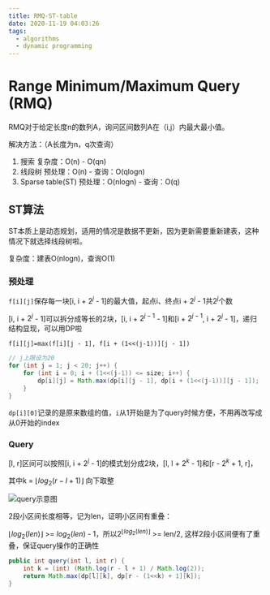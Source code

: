 ```yaml
---
title: RMQ-ST-table
date: 2020-11-19 04:03:26
tags:
  - algorithms
  - dynamic programming
---
```



# Range Minimum/Maximum Query (RMQ)

RMQ对于给定长度n的数列A，询问区间数列A在（i,j）内最大最小值。

解决方法：（A长度为n，q次查询）

1. 搜索	复杂度：O(n) - O(qn)
2. 线段树   预处理：O(n) - 查询：O(qlogn)
3. Sparse table(ST) 预处理：O(nlogn) - 查询：O(q)



## ST算法

ST本质上是动态规划，适用的情况是数据不更新，因为更新需要重新建表，这种情况下就选择线段树啦。

复杂度：建表O(nlogn)，查询O(1)

### 预处理

```f[i][j]```保存每一块[i, i + $2^j$ - 1]的最大值，起点i、终点i + $2^j$ - 1共$2^j$个数

[i, i + $2^j$ - 1]可以拆分成等长的2块，[i, i + $2^{j-1}$ - 1]和[i + $2^{j-1}$, i + $2^j$ - 1]，递归结构显现，可以用DP啦

```f[i][j]=max(f[i][j - 1], f[i + (1<<(j-1))][j - 1])``` 

```java
// j上限设为20
for (int j = 1; j < 20; j++) {
    for (int i = 0; i + (1<<(j-1)) <= size; i++) {
        dp[i][j] = Math.max(dp[i][j - 1], dp[i + (1<<(j-1))][j - 1]);
    }
}
```

```dp[i][0]```记录的是原来数组的值，```i```从1开始是为了query时候方便，不用再改写成从0开始的index

### Query

[l, r]区间可以按照[i, i + $2^j$ - 1]的模式划分成2块，[l, l + $2^k$ - 1]和[r - $2^k$ + 1, r]，

其中k = $\lfloor log_2(r - l + 1)\rfloor$ 向下取整

![query示意图](RMQ-ST-table/rmq_st_query.png)

2段小区间长度相等，记为len，证明小区间有重叠：

$\lfloor log_2(len)\rfloor$ >= $log_2(len)$ - 1，所以$2^{\lfloor log_2(len)\rfloor}$ >= len/2, 这样2段小区间便有了重叠，保证query操作的正确性

```java
public int query(int l, int r) {
    int k = (int) (Math.log(r - l + 1) / Math.log(2));
    return Math.max(dp[l][k], dp[r - (1<<k) + 1][k]);
}
```

